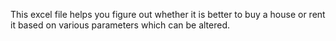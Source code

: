 This excel file helps you figure out whether it is better to buy a house or rent it based on various parameters which can be altered.
